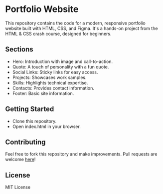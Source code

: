 # Portfolio Website

This repository contains the code for a modern, responsive portfolio website built with HTML, CSS, and Figma. It's a hands-on project from the HTML & CSS crash course, designed for beginners.

## Sections

- Hero: Introduction with image and call-to-action.
- Quote: A touch of personality with a fun quote.
- Social Links: Sticky links for easy access.
- Projects: Showcases work samples.
- Skills: Highlights technical expertise.
- Contacts: Provides contact information.
- Footer: Basic site information.

## Getting Started

- Clone this repository.
- Open index.html in your browser.

## Contributing

Feel free to fork this repository and make improvements. Pull requests are welcome [here](https://github.com/Web-Dev-Mastery/portfolio-website)!

## License

MIT License
